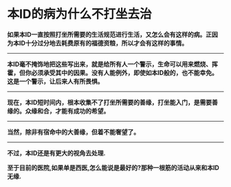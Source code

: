 本ID的病为什么不打坐去治
====



**如果本ID一直按照打坐所需要的生活规范进行生活，又怎么会有这样的病。正因为本ID十分过分地去耗费原有的福德资粮，所以才会有这样的事情。**

** **

**本ID毫不掩饰地把这些写出来，就是给所有人一个警示，生命可以用来燃烧、挥霍，但你必须承受其中的因果。没有人能例外，即使如本ID般的，也不能幸免。这是一个警示，让后来人有所畏惧。**

** **

**现在，本ID短时间内，根本收集不了打坐所需要的善缘，打坐能入门，是需要善缘的。众缘和合，才能有成功的希望。**

** **

**当然，除非有宿命中的大善缘，但着不能奢望了。**

** **

**不过，本ID还是有更大的视角去处理.**

**至于目前的医院,如果单是西医,怎么能说是最好的?那种一根筋的活动从来和本ID无缘.**
